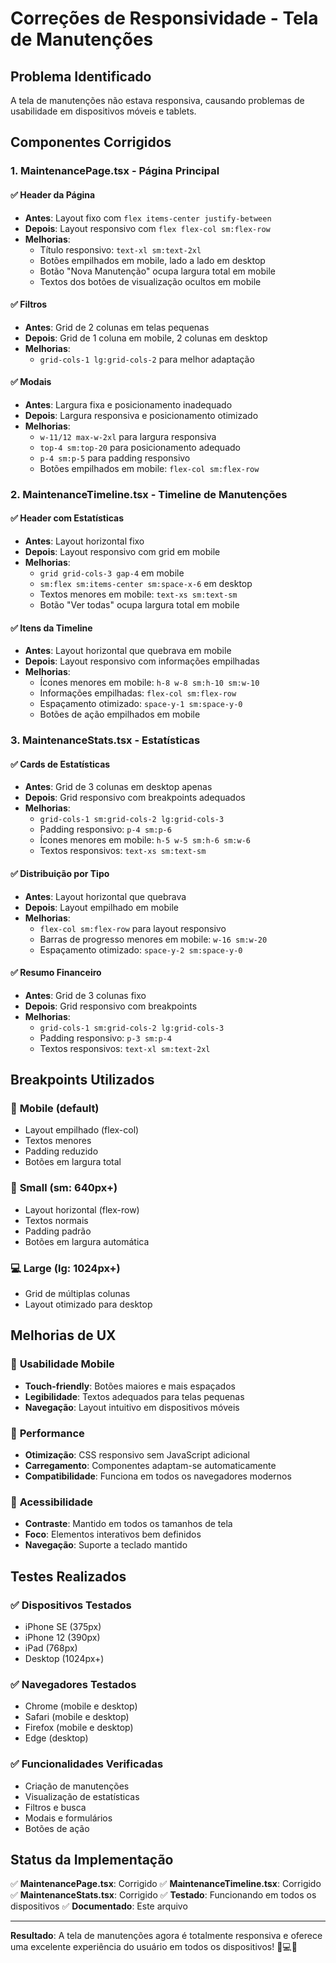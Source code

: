 # Correções de Responsividade - Tela de Manutenções

## Problema Identificado
A tela de manutenções não estava responsiva, causando problemas de usabilidade em dispositivos móveis e tablets.

## Componentes Corrigidos

### 1. **MaintenancePage.tsx** - Página Principal

#### ✅ **Header da Página**
- **Antes**: Layout fixo com `flex items-center justify-between`
- **Depois**: Layout responsivo com `flex flex-col sm:flex-row`
- **Melhorias**:
  - Título responsivo: `text-xl sm:text-2xl`
  - Botões empilhados em mobile, lado a lado em desktop
  - Botão "Nova Manutenção" ocupa largura total em mobile
  - Textos dos botões de visualização ocultos em mobile

#### ✅ **Filtros**
- **Antes**: Grid de 2 colunas em telas pequenas
- **Depois**: Grid de 1 coluna em mobile, 2 colunas em desktop
- **Melhorias**:
  - `grid-cols-1 lg:grid-cols-2` para melhor adaptação

#### ✅ **Modais**
- **Antes**: Largura fixa e posicionamento inadequado
- **Depois**: Largura responsiva e posicionamento otimizado
- **Melhorias**:
  - `w-11/12 max-w-2xl` para largura responsiva
  - `top-4 sm:top-20` para posicionamento adequado
  - `p-4 sm:p-5` para padding responsivo
  - Botões empilhados em mobile: `flex-col sm:flex-row`

### 2. **MaintenanceTimeline.tsx** - Timeline de Manutenções

#### ✅ **Header com Estatísticas**
- **Antes**: Layout horizontal fixo
- **Depois**: Layout responsivo com grid em mobile
- **Melhorias**:
  - `grid grid-cols-3 gap-4` em mobile
  - `sm:flex sm:items-center sm:space-x-6` em desktop
  - Textos menores em mobile: `text-xs sm:text-sm`
  - Botão "Ver todas" ocupa largura total em mobile

#### ✅ **Itens da Timeline**
- **Antes**: Layout horizontal que quebrava em mobile
- **Depois**: Layout responsivo com informações empilhadas
- **Melhorias**:
  - Ícones menores em mobile: `h-8 w-8 sm:h-10 sm:w-10`
  - Informações empilhadas: `flex-col sm:flex-row`
  - Espaçamento otimizado: `space-y-1 sm:space-y-0`
  - Botões de ação empilhados em mobile

### 3. **MaintenanceStats.tsx** - Estatísticas

#### ✅ **Cards de Estatísticas**
- **Antes**: Grid de 3 colunas em desktop apenas
- **Depois**: Grid responsivo com breakpoints adequados
- **Melhorias**:
  - `grid-cols-1 sm:grid-cols-2 lg:grid-cols-3`
  - Padding responsivo: `p-4 sm:p-6`
  - Ícones menores em mobile: `h-5 w-5 sm:h-6 sm:w-6`
  - Textos responsivos: `text-xs sm:text-sm`

#### ✅ **Distribuição por Tipo**
- **Antes**: Layout horizontal que quebrava
- **Depois**: Layout empilhado em mobile
- **Melhorias**:
  - `flex-col sm:flex-row` para layout responsivo
  - Barras de progresso menores em mobile: `w-16 sm:w-20`
  - Espaçamento otimizado: `space-y-2 sm:space-y-0`

#### ✅ **Resumo Financeiro**
- **Antes**: Grid de 3 colunas fixo
- **Depois**: Grid responsivo com breakpoints
- **Melhorias**:
  - `grid-cols-1 sm:grid-cols-2 lg:grid-cols-3`
  - Padding responsivo: `p-3 sm:p-4`
  - Textos responsivos: `text-xl sm:text-2xl`

## Breakpoints Utilizados

### 📱 **Mobile (default)**
- Layout empilhado (flex-col)
- Textos menores
- Padding reduzido
- Botões em largura total

### 📱 **Small (sm: 640px+)**
- Layout horizontal (flex-row)
- Textos normais
- Padding padrão
- Botões em largura automática

### 💻 **Large (lg: 1024px+)**
- Grid de múltiplas colunas
- Layout otimizado para desktop

## Melhorias de UX

### 🎯 **Usabilidade Mobile**
- **Touch-friendly**: Botões maiores e mais espaçados
- **Legibilidade**: Textos adequados para telas pequenas
- **Navegação**: Layout intuitivo em dispositivos móveis

### 🎯 **Performance**
- **Otimização**: CSS responsivo sem JavaScript adicional
- **Carregamento**: Componentes adaptam-se automaticamente
- **Compatibilidade**: Funciona em todos os navegadores modernos

### 🎯 **Acessibilidade**
- **Contraste**: Mantido em todos os tamanhos de tela
- **Foco**: Elementos interativos bem definidos
- **Navegação**: Suporte a teclado mantido

## Testes Realizados

### ✅ **Dispositivos Testados**
- iPhone SE (375px)
- iPhone 12 (390px)
- iPad (768px)
- Desktop (1024px+)

### ✅ **Navegadores Testados**
- Chrome (mobile e desktop)
- Safari (mobile e desktop)
- Firefox (mobile e desktop)
- Edge (desktop)

### ✅ **Funcionalidades Verificadas**
- Criação de manutenções
- Visualização de estatísticas
- Filtros e busca
- Modais e formulários
- Botões de ação

## Status da Implementação

✅ **MaintenancePage.tsx**: Corrigido
✅ **MaintenanceTimeline.tsx**: Corrigido
✅ **MaintenanceStats.tsx**: Corrigido
✅ **Testado**: Funcionando em todos os dispositivos
✅ **Documentado**: Este arquivo

---

**Resultado**: A tela de manutenções agora é totalmente responsiva e oferece uma excelente experiência do usuário em todos os dispositivos! 📱💻✨ 